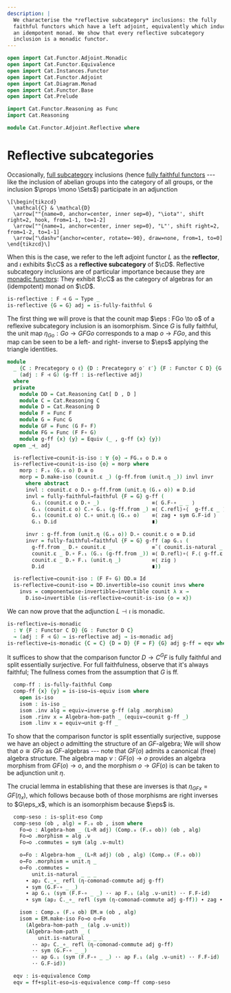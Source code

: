 ```yaml
---
description: |
  We characterise the *reflective subcategory* inclusions: the fully
  faithful functors which have a left adjoint, equivalently which induce
  an idempotent monad. We show that every reflective subcategory
  inclusion is a monadic functor.
---
```


```agda
open import Cat.Functor.Adjoint.Monadic
open import Cat.Functor.Equivalence
open import Cat.Instances.Functor
open import Cat.Functor.Adjoint
open import Cat.Diagram.Monad
open import Cat.Functor.Base
open import Cat.Prelude

import Cat.Functor.Reasoning as Func
import Cat.Reasoning

module Cat.Functor.Adjoint.Reflective where
```

<!--
```agda
private variable
  o o′ ℓ ℓ′ : Level
  C D : Precategory o ℓ
  F G : Functor C D
open Functor
open _=>_
```
-->

# Reflective subcategories

Occasionally, [full subcategory] inclusions (hence [fully faithful
functors] --- like the inclusion of abelian groups into the category of
all groups, or the inclusion $\props \mono \Sets$) participate in an
adjunction

[full subcategory]: Cat.Functor.FullSubcategory.html
[fully faithful functors]: Cat.Functor.Base.html#ff-functors

~~~{.quiver .short-15}
\[\begin{tikzcd}
  \mathcal{C} & \mathcal{D}
  \arrow[""{name=0, anchor=center, inner sep=0}, "\iota"', shift right=2, hook, from=1-1, to=1-2]
  \arrow[""{name=1, anchor=center, inner sep=0}, "L"', shift right=2, from=1-2, to=1-1]
  \arrow["\dashv"{anchor=center, rotate=-90}, draw=none, from=1, to=0]
\end{tikzcd}\]
~~~

When this is the case, we refer to the left adjoint functor $L$ as the
**reflector**, and $\iota$ exhibits $\cC$ as a **reflective
subcategory** of $\cD$. Reflective subcategory inclusions are of
particular importance because they are [monadic functors]: They exhibit
$\cC$ as the category of algebras for an (idempotent) monad on
$\cD$.

[monadic functors]: Cat.Functor.Adjoint.Monadic.html

```agda
is-reflective : F ⊣ G → Type _
is-reflective {G = G} adj = is-fully-faithful G
```

The first thing we will prove is that the counit map $\eps : FGo \to o$
of a reflexive subcategory inclusion is an isomorphism. Since $G$ is
fully faithful, the unit map $\eta_{Go} : Go \to GFGo$ corresponds to a
map $o \to FGo$, and this map can be seen to be a left- and right-
inverse to $\eps$ applying the triangle identities.

```agda
module
  _ {C : Precategory o ℓ} {D : Precategory o′ ℓ′} {F : Functor C D} {G : Functor D C}
    (adj : F ⊣ G) (g-ff : is-reflective adj)
  where
  private
    module DD = Cat.Reasoning Cat[ D , D ]
    module C = Cat.Reasoning C
    module D = Cat.Reasoning D
    module F = Func F
    module G = Func G
    module GF = Func (G F∘ F)
    module FG = Func (F F∘ G)
    module g-ff {x} {y} = Equiv (_ , g-ff {x} {y})
  open _⊣_ adj

  is-reflective→counit-is-iso : ∀ {o} → FG.₀ o D.≅ o
  is-reflective→counit-is-iso {o} = morp where
    morp : F.₀ (G.₀ o) D.≅ o
    morp = D.make-iso (counit.ε _) (g-ff.from (unit.η _)) invl invr
      where abstract
      invl : counit.ε o D.∘ g-ff.from (unit.η (G.₀ o)) ≡ D.id
      invl = fully-faithful→faithful {F = G} g-ff (
        G.₁ (counit.ε o D.∘ _)                 ≡⟨ G.F-∘ _ _ ⟩
        G.₁ (counit.ε o) C.∘ G.₁ (g-ff.from _) ≡⟨ C.refl⟩∘⟨  g-ff.ε _ ⟩
        G.₁ (counit.ε o) C.∘ unit.η (G.₀ o)    ≡⟨ zag ∙ sym G.F-id ⟩
        G.₁ D.id                               ∎)

      invr : g-ff.from (unit.η (G.₀ o)) D.∘ counit.ε o ≡ D.id
      invr = fully-faithful→faithful {F = G} g-ff (ap G.₁ (
        g-ff.from _ D.∘ counit.ε _             ≡˘⟨ counit.is-natural _ _ _ ⟩
        counit.ε _ D.∘ F.₁ (G.₁ (g-ff.from _)) ≡⟨ D.refl⟩∘⟨ F.⟨ g-ff.ε _ ⟩ ⟩
        counit.ε _ D.∘ F.₁ (unit.η _)          ≡⟨ zig ⟩
        D.id                                   ∎))

  is-reflective→counit-iso : (F F∘ G) DD.≅ Id
  is-reflective→counit-iso = DD.invertible→iso counit invs where
    invs = componentwise-invertible→invertible counit λ x →
      D.iso→invertible (is-reflective→counit-is-iso {o = x})
```

<!--
```agda
  η-comonad-commute : ∀ {x} → unit.η (G.₀ (F.₀ x)) ≡ G.₁ (F.₁ (unit.η x))
  η-comonad-commute {x} = C.right-inv-unique
    (F-map-iso G is-reflective→counit-is-iso)
    zag
    (sym (G.F-∘ _ _) ∙ ap G.₁ zig ∙ G.F-id)

  is-reflective→unit-G-is-iso : ∀ {o} → C.is-invertible (unit.η (G.₀ o))
  is-reflective→unit-G-is-iso {o} = C.make-invertible (g-ff.to (counit.ε _))
    (unit.is-natural _ _ _ ·· ap₂ C._∘_ refl η-comonad-commute ·· GF.annihilate zag)
    zag

  is-reflective→F-unit-is-iso : ∀ {o} → D.is-invertible (F.₁ (unit.η o))
  is-reflective→F-unit-is-iso {o} = D.make-invertible
    (counit.ε _)
    (sym (counit.is-natural _ _ _) ∙ ap₂ D._∘_ refl (ap F.₁ (sym η-comonad-commute)) ∙ zig)
    zig
```
-->

We can now prove that the adjunction $L \dashv \iota$ is monadic.

```agda
is-reflective→is-monadic
  : ∀ {F : Functor C D} {G : Functor D C}
  → (adj : F ⊣ G) → is-reflective adj → is-monadic adj
is-reflective→is-monadic {C = C} {D = D} {F = F} {G} adj g-ff = eqv where
```

<!--
```agda
  module EM = Cat.Reasoning (Eilenberg-Moore C (L∘R adj))
  module C = Cat.Reasoning C
  module D = Cat.Reasoning D
  module F = Functor F
  module G = Functor G
  open Algebra-hom
  open Algebra-on
  open _⊣_ adj

  Comp : Functor D (Eilenberg-Moore C (L∘R adj))
  Comp = Comparison adj
  module Comp = Functor Comp
```
-->

It suffices to show that the comparison functor $D \to C^GF$ is fully
faithful and split essentially surjective. For full faithfulness,
observe that it's always faithful; The fullness comes from the
assumption that $G$ is ff.

```agda
  comp-ff : is-fully-faithful Comp
  comp-ff {x} {y} = is-iso→is-equiv isom where
    open is-iso
    isom : is-iso _
    isom .inv alg = equiv→inverse g-ff (alg .morphism)
    isom .rinv x = Algebra-hom-path _ (equiv→counit g-ff _)
    isom .linv x = equiv→unit g-ff _

```

To show that the comparison functor is split essentially surjective,
suppose we have an object $o$ admitting the structure of an
$GF$-algebra; We will show that $o \cong GFo$ as $GF$-algebras --- note
that $GF(o)$ admits a canonical (free) algebra structure. The algebra
map $\nu : GF(o) \to o$ provides an algebra morphism from $GF(o) \to o$,
and the morphism $o \to GF(o)$ is can be taken to be adjunction unit
$\eta$.

The crucial lemma in establishing that these are inverses is that
$\eta_{GFx} = GF(\eta_x)$, which follows because both of those morphisms
are right inverses to $G\eps_x$, which is an isomorphism because $\eps$
is.

```agda
  comp-seso : is-split-eso Comp
  comp-seso (ob , alg) = F.₀ ob , isom where
    Fo→o : Algebra-hom _ (L∘R adj) (Comp.₀ (F.₀ ob)) (ob , alg)
    Fo→o .morphism = alg .ν
    Fo→o .commutes = sym (alg .ν-mult)

    o→Fo : Algebra-hom _ (L∘R adj) (ob , alg) (Comp.₀ (F.₀ ob))
    o→Fo .morphism = unit.η _
    o→Fo .commutes =
        unit.is-natural _ _ _
      ∙ ap₂ C._∘_ refl (η-comonad-commute adj g-ff)
      ∙ sym (G.F-∘ _ _)
      ∙ ap G.₁ (sym (F.F-∘ _ _) ·· ap F.₁ (alg .ν-unit) ·· F.F-id)
      ∙ sym (ap₂ C._∘_ refl (sym (η-comonad-commute adj g-ff)) ∙ zag ∙ sym G.F-id)

    isom : Comp.₀ (F.₀ ob) EM.≅ (ob , alg)
    isom = EM.make-iso Fo→o o→Fo
      (Algebra-hom-path _ (alg .ν-unit))
      (Algebra-hom-path _ (
          unit.is-natural _ _ _
        ·· ap₂ C._∘_ refl (η-comonad-commute adj g-ff)
        ·· sym (G.F-∘ _ _)
        ·· ap G.₁ (sym (F.F-∘ _ _) ·· ap F.₁ (alg .ν-unit) ·· F.F-id)
        ·· G.F-id))

  eqv : is-equivalence Comp
  eqv = ff+split-eso→is-equivalence comp-ff comp-seso
```
